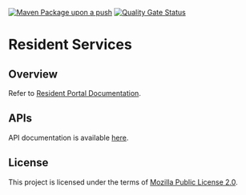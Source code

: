 [![Maven Package upon a push](https://github.com/mosip/resident-services/actions/workflows/push-trigger.yml/badge.svg?branch=release-1.2.0.1)](https://github.com/mosip/resident-services/actions/workflows/push-trigger.yml)
[![Quality Gate Status](https://sonarcloud.io/api/project_badges/measure?project=mosip_resident-services&id=mosip_resident-services&branch=release-1.2.0.1&metric=alert_status)](https://sonarcloud.io/dashboard?id=mosip_resident-services&branch=release-1.2.1.x)

# Resident Services
## Overview
Refer to [Resident Portal Documentation](https://docs.mosip.io/1.2.0/modules/resident-services).

## APIs
API documentation is available [here](https://mosip.stoplight.io/docs/resident).

## License
This project is licensed under the terms of [Mozilla Public License 2.0](LICENSE).



